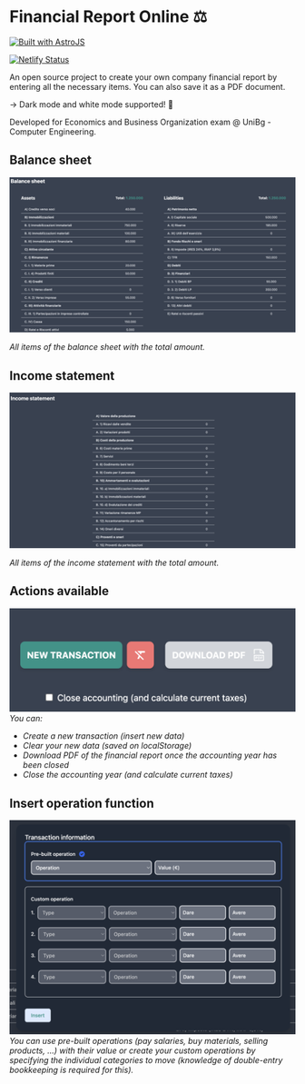# Financial Report Online ⚖️

[![Built with AstroJS](https://astro.badg.es/v1/built-with-astro.svg)](https://astro.build)

[![Netlify Status](https://api.netlify.com/api/v1/badges/f151084b-c508-476d-b4fe-65bc4049069e/deploy-status)](https://app.netlify.com/sites/financialreport/deploys)

An open source project to create your own company financial report by entering all the necessary items. You can also save it as a PDF document. 

&#8594; Dark mode and white mode supported! 🌚

Developed for Economics and Business Organization exam @ UniBg - Computer Engineering.

## Balance sheet

![Balance sheet screenshot](assets/balance-sheet.png)

_All items of the balance sheet with the total amount._

## Income statement

![Income statement screenshot](assets/income.png)

_All items of the income statement with the total amount._

## Actions available

![Actions available screenshot](assets/actions.png)
<em>
You can:

- Create a new transaction (insert new data)
- Clear your new data (saved on localStorage)
- Download PDF of the financial report once the accounting year has been closed
- Close the accounting year (and calculate current taxes)
  </em>

## Insert operation function

![Insert operation function screenshot](assets/insert.png)
*You can use pre-built operations (pay salaries, buy materials, selling products, ...) with their value or create your custom operations by specifying the individual categories to move (knowledge of double-entry bookkeeping is required for this).*
